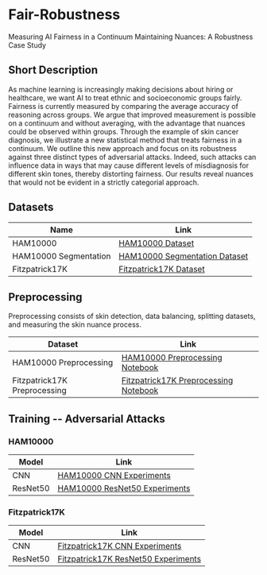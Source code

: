 # Fair-Robustness
Measuring AI Fairness in a Continuum Maintaining Nuances: A Robustness Case Study

## Short Description
As machine learning is increasingly making decisions about hiring or healthcare, we want AI to treat ethnic and socioeconomic groups fairly. Fairness is currently measured by comparing the average accuracy of reasoning across groups. We argue that improved measurement is possible on a continuum and without averaging, with the advantage that nuances could be observed within groups. Through the example of skin cancer diagnosis, we illustrate a new statistical method that treats fairness in a continuum. We outline this new approach and focus on its robustness against three distinct types of adversarial attacks. Indeed, such attacks can influence data in ways that may cause different levels of misdiagnosis for different skin tones, thereby distorting fairness. Our results reveal nuances that would not be evident in a strictly categorial approach.

## Datasets
| Name | Link |
|------|------|
| HAM10000 | [HAM10000 Dataset](https://www.kaggle.com/datasets/kmader/skin-cancer-mnist-ham10000) |
| HAM10000 Segmentation | [HAM10000 Segmentation Dataset](https://www.kaggle.com/datasets/tschandl/ham10000-lesion-segmentations) |
| Fitzpatrick17K | [Fitzpatrick17K Dataset](https://www.kaggle.com/datasets/nazmussadat013/fitzpatrick-17k-dataset) |

## Preprocessing
Preprocessing consists of skin detection, data balancing, splitting datasets, and measuring the skin nuance process.

| Dataset | Link |
|---------|------|
| HAM10000 Preprocessing | [HAM10000 Preprocessing Notebook](https://github.com/Kuniko925/FairRobustness/blob/main/src/Preprocessing%20HAM10000.ipynb) |
| Fitzpatrick17K Preprocessing | [Fitzpatrick17K Preprocessing Notebook](https://github.com/Kuniko925/FairRobustness/blob/main/src/Preprocessing%20Fitzpatrick17K.ipynb) |

## Training -- Adversarial Attacks

### HAM10000
| Model | Link |
|-------|------|
| CNN | [HAM10000 CNN Experiments](https://github.com/Kuniko925/FairRobustness/blob/main/src/Experiments%20HAM10000.ipynb) |
| ResNet50 | [HAM10000 ResNet50 Experiments](https://github.com/Kuniko925/FairRobustness/blob/main/src/Experiments%20HAM10000%20ResNet.ipynb) |

### Fitzpatrick17K
| Model | Link |
|-------|------|
| CNN | [Fitzpatrick17K CNN Experiments](https://github.com/Kuniko925/FairRobustness/blob/main/src/Experiments%20Fitzpatrick17K.ipynb) |
| ResNet50 | [Fitzpatrick17K ResNet50 Experiments](https://github.com/Kuniko925/FairRobustness/blob/main/src/Experiments%20Fitzpatrick17K%20ResNet.ipynb) |

